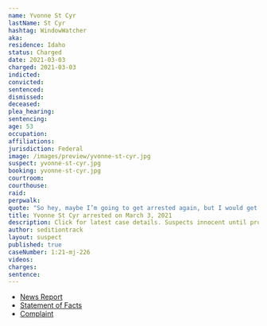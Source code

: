 ```yaml
---
name: Yvonne St Cyr
lastName: St Cyr
hashtag: WindowWatcher
aka:
residence: Idaho
status: Charged
date: 2021-03-03
charged: 2021-03-03
indicted:
convicted:
sentenced:
dismissed:
deceased:
plea_hearing:
sentencing:
age: 53
occupation:
affiliations:
jurisdiction: Federal
image: /images/preview/yvonne-st-cyr.jpg
suspect: yvonne-st-cyr.jpg
booking: yvonne-st-cyr.jpg
courtroom:
courthouse:
raid:
perpwalk:
quote: "So hey, maybe I’m going to get arrested again, but I would get arrested and I would die for this country. So no regrets."
title: Yvonne St Cyr arrested on March 3, 2021
description: Click for latest case details. Suspects innocent until proven guilty.
author: seditiontrack
layout: suspect
published: true
caseNumber: 1:21-mj-226
videos:
charges:
sentence:
---
```


- [News Report](https://www.msn.com/en-us/news/crime/boise-woman-arrested-accused-of-crimes-related-to-us-capitol-riot/ar-BB1ef7i4)
- [Statement of Facts](https://www.justice.gov/usao-dc/case-multi-defendant/file/1379351/download)
- [Complaint](https://www.justice.gov/usao-dc/case-multi-defendant/file/1379356/download)
